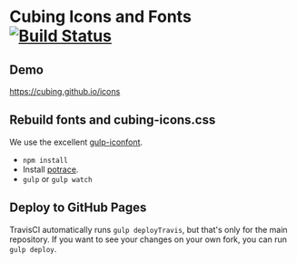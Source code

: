 # Cubing Icons and Fonts [![Build Status](https://travis-ci.org/cubing/icons.svg?branch=master)](https://travis-ci.org/cubing/icons)

## Demo
<https://cubing.github.io/icons>

## Rebuild fonts and cubing-icons.css

We use the excellent [gulp-iconfont](https://www.npmjs.com/package/gulp-iconfont).

- `npm install`
- Install [potrace](http://potrace.sourceforge.net/).
- `gulp` or `gulp watch`

## Deploy to GitHub Pages

TravisCI automatically runs `gulp deployTravis`, but that's only for the main
repository. If you want to see your changes on your own fork,
you can run `gulp deploy`.
